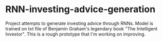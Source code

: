 # RNN-investing-advice-generation
Project attempts to generate investing advice through RNNs. Model is trained on txt file of Benjamin Graham's legendary book "The Intelligent Investor". This is a rough prototype that I'm working on improving.
